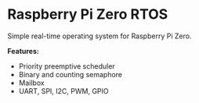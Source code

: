 # Raspberry Pi Zero RTOS

Simple real-time operating system for Raspberry Pi Zero.


**Features:**
- Priority preemptive scheduler
- Binary and counting semaphore
- Mailbox
- UART, SPI, I2C, PWM, GPIO

